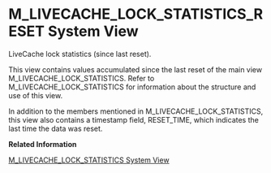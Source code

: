 <!-- loio20b2be61751910149bfbd747822d8131 -->

# M\_LIVECACHE\_LOCK\_STATISTICS\_RESET System View

LiveCache lock statistics \(since last reset\).



This view contains values accumulated since the last reset of the main view M\_LIVECACHE\_LOCK\_STATISTICS. Refer to M\_LIVECACHE\_LOCK\_STATISTICS for information about the structure and use of this view.

In addition to the members mentioned in M\_LIVECACHE\_LOCK\_STATISTICS, this view also contains a timestamp field, RESET\_TIME, which indicates the last time the data was reset.

**Related Information**  


[M\_LIVECACHE\_LOCK\_STATISTICS System View](m-livecache-lock-statistics-system-view-20b287a.md "Provides accumulated LiveCache lock statistics.")

